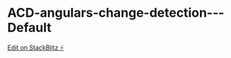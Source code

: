 # ACD-angulars-change-detection---Default

[Edit on StackBlitz ⚡️](https://stackblitz.com/edit/angular-mf3m8a)